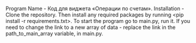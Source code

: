 Program Name - Код для виджета «Операции по счетам».
Installation - Clone the repository. Then install any required packages by running <pip install -r requirements.txt>.
To start the program go to main.py, run it.
If you need to change the link to a new array of data - replace the link in the path_to_main_array variable, in main.py.

